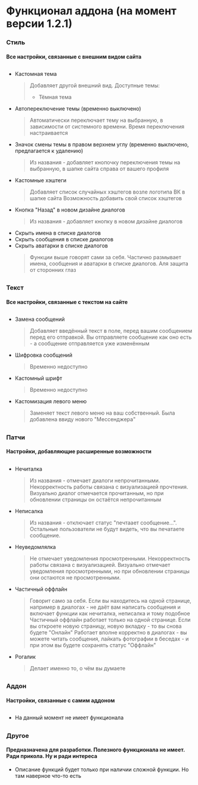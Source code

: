 # Функционал аддона (на момент версии 1.2.1)
### Стиль
#### Все настройки, связанные с внешним видом сайта
##
* Кастомная тема
  > Добавляет другой внешний вид. Доступные темы:
  > * Тёмная тема
* Автопереключение темы (временно выключено)
  > Автоматически переключает тему на выбранную, в зависимости от системного времени. Время переключения настраивается
* Значок смены темы в правом верхнем углу (временно выключено, предлагается к удалению)
  > Из названия - добавляет кнопочку переключения темы на выбранную, в шапке сайта справа от вашего профиля
* Кастомные хэштеги
  > Добавляет список случайных хэштегов возле логотипа ВК в шапке сайта
  > Возможность добавить свой список хэштегов
* Кнопка "Назад" в новом дизайне диалогов
  > Из названия - добавляет кнопку в новом дизайне диалогов
* Скрыть имена в списке диалогов
* Скрыть сообщения в списке диалогов
* Скрыть аватарки в списке диалогов
  > Функции выше говорят сами за себя. Частично размывает имена, сообщения и аватарки в списке диалогов. Аля защита от сторонних глаз
##
### Текст
#### Все настройки, связанные с текстом на сайте
##
* Замена сообщений
  > Добавляет введённый текст в поле, перед вашим сообщением перед его отправкой. Вы отправляете сообщение как оно есть - а сообщение отправляется уже изменённым
* Шифровка сообщений
  > Временно недоступно
* Кастомный шрифт
  > Временно недоступно
* Кастомизация левого меню
  > Заменяет текст левого меню на ваш собственный. Была добавлена ввиду нового "Мессенджера"
##
### Патчи
#### Настройки, добавляющие расширенные возможности
##
* Нечиталка
  > Из названия - отмечает диалоги непрочитанными. Некорректность работы связана с визуализацией прочтения. Визуально диалог отмечается прочитанным, но при обновлении страницы он остаётся непрочитанным
* Неписалка
  > Из названия - отключает статус "печтаает сообщение...". Остальные пользователи не будут видеть, что вы печатаете сообщение.
* Неуведомлялка
  > Не отмечает уведомления просмотренными. Некорректность работы связана с визуализацией. Визуально отмечает уведомления просмотренными, но при обновлении страницы они остаются не просмотренными.
* Частичный оффлайн
  > Говорит само за себя. Если вы находитесь на одной странице, например в диалогах - не даёт вам написать сообщения и включает функции как нечиталка, неписалка и тому подобное
  > Частичный оффлайн работает только на одной странице. Если вы откроете новую страницу, новую вкладку - то вы снова будете "Онлайн"
  > Работает вполне корректно в диалогах - вы можете читать сообщения, лайкать фотографии в беседах - и при этом вы будете сохранять статус "Оффлайн"
* Рогалик
  > Делает именно то, о чём вы думаете
##
### Аддон
#### Настройки, связанные с самим аддоном
##
* На данный момент не имеет функционала
##
### Другое
#### Предназначена для разработки. Полезного функционала не имеет. Ради прикола. Ну и ради интереса
* Описание функций будет только при наличии сложной функции. Но там наверное что-то есть
